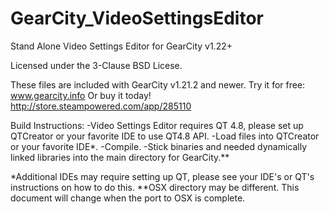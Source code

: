 # GearCity_VideoSettingsEditor
Stand Alone Video Settings Editor for GearCity v1.22+

Licensed under the 3-Clause BSD Licese.

These files are included with GearCity v1.21.2 and newer. 
Try it for free: www.gearcity.info
Or buy it today! http://store.steampowered.com/app/285110

Build Instructions:
-Video Settings Editor requires QT 4.8, please set up QTCreator
   or your favorite IDE to use QT4.8 API.
-Load files into QTCreator or your favorite IDE*. 
-Compile.
-Stick binaries and needed dynamically linked libraries into the main directory for GearCity.**

*Additional IDEs may require setting up QT, please see your IDE's or QT's instructions on how to do this.
**OSX directory may be different. This document will change when the port to OSX is complete.
